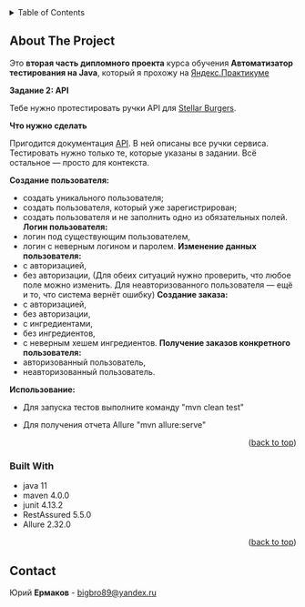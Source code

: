 <!-- TABLE OF CONTENTS -->
<details>
  <summary>Table of Contents</summary>
  <ol>
    <li>
      <a href="#about-the-project">About The Project</a>
      <ul>
        <li><a href="#built-with">Built With</a></li>
      </ul>
    </li>
    <li><a href="#contact">Contact</a></li>
  </ol>
</details>

<!-- ABOUT THE PROJECT -->
## About The Project
Это **вторая часть дипломного проекта** курса обучения **Автоматизатор тестирования на Java**, который я прохожу на [Яндекс.Практикуме](https://practicum.yandex.ru/)

**Задание 2: API**

Тебе нужно протестировать ручки API для [Stellar Burgers](https://stellarburgers.nomoreparties.site/).

**Что нужно сделать**

Пригодится документация [API](https://code.s3.yandex.net/qa-automation-engineer/java/cheatsheets/paid-track/diplom/api-documentation.pdf). 
В ней описаны все ручки сервиса. Тестировать нужно только те, которые указаны в задании. Всё остальное — просто для контекста.

**Создание пользователя:**
- создать уникального пользователя;
- создать пользователя, который уже зарегистрирован;
- создать пользователя и не заполнить одно из обязательных полей.
**Логин пользователя:**
- логин под существующим пользователем,
- логин с неверным логином и паролем.
**Изменение данных пользователя:**
- с авторизацией,
- без авторизации,
(Для обеих ситуаций нужно проверить, что любое поле можно изменить. Для неавторизованного пользователя — ещё и то, что система вернёт ошибку)
**Создание заказа:**
- с авторизацией,
- без авторизации,
- с ингредиентами,
- без ингредиентов,
- с неверным хешем ингредиентов.
**Получение заказов конкретного пользователя:**
- авторизованный пользователь,
- неавторизованный пользователь.

**Использование:**
 - Для запуска тестов выполните команду "mvn clean test"
   
 - Для получения отчета Allure "mvn allure:serve"

<p align="right">(<a href="#readme-top">back to top</a>)</p>

### Built With

* java 11
* maven 4.0.0
* junit 4.13.2
* RestAssured 5.5.0
* Allure 2.32.0

<p align="right">(<a href="#readme-top">back to top</a>)</p>

<!-- CONTACT -->
## Contact

Юрий **Ермаков** - bigbro89@yandex.ru
